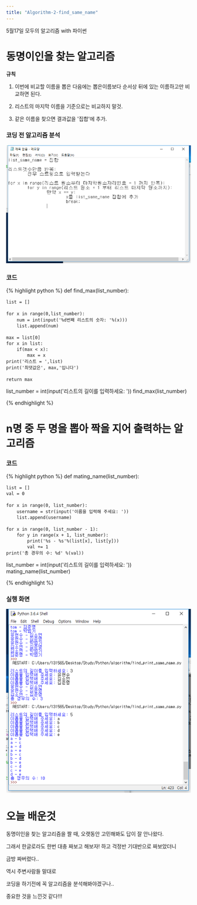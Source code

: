 ```yaml
---
title: "Algorithm-2-find_same_name"
---
```


5월17일 모두의 알고리즘 with 파이썬

# 동명이인을 찾는 알고리즘

**규칙**

1. 이번에 비교할 이름을 뽑은 다음에는 뽑은이름보다 순서상 뒤에 있는 이름하고만 비교하면 된다.

2. 리스트의 마지막 이름을 기준으로는 비교하지 말것.

3. 같은 이름을 찾으면 결과값을 '집합'에 추가.

### 코딩 전 알고리즘 분석

![mysql-1-INSTALL_XAMPP](images\find_same_name\analysis.png)

### 코드
{% highlight python %}
def find_max(list_number):
    
    list = []
    
    for x in range(0,list_number):
        num = int(input('%d번째 리스트의 숫자: '%(x)))
        list.append(num)
    
    max = list[0]
    for x in list:
        if(max < x):
            max = x
    print('리스트 = ',list)    
    print('최댓값은', max,'입니다')
    
    return max

list_number = int(input('리스트의 길이를 입력하세요: '))
find_max(list_number)

{% endhighlight %}

# n명 중 두 명을 뽑아 짝을 지어 출력하는 알고리즘

### 코드
{% highlight python %}
def mating_name(list_number):

    list = []
    val = 0

    for x in range(0, list_number):
        username = str(input('이름을 입력해 주세요: '))
        list.append(username)

    for x in range(0, list_number - 1):
        for y in range(x + 1, list_number):
            print('%s - %s'%(list[x], list[y]))
            val += 1
    print('총 경우의 수: %d' %(val))



list_number = int(input('리스트의 길이를 입력하세요: '))
mating_name(list_number)

{% endhighlight %}

### 실행 화면

![mysql-1-INSTALL_XAMPP](images\find_same_name\practice.png)

# 오늘 배운것

동명이인을 찾는 알고리즘을 짤 때, 오랫동안 고민해봐도 답이 잘 안나왔다.

그래서 한글로라도 한번 대충 짜보고 해보자! 하고 걱정반 기대반으로 짜보았더니

금방 짜버렸다..

역시 주변사람들 말대로

코딩을 하기전에 꼭 알고리즘을 분석해봐야겠구나.. 

중요한 것을 느낀것 같다!!!
